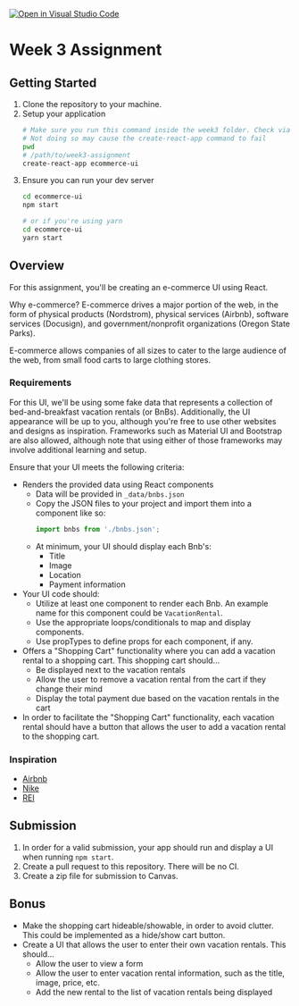 [![Open in Visual Studio Code](https://classroom.github.com/assets/open-in-vscode-c66648af7eb3fe8bc4f294546bfd86ef473780cde1dea487d3c4ff354943c9ae.svg)](https://classroom.github.com/online_ide?assignment_repo_id=9952268&assignment_repo_type=AssignmentRepo)
# Week 3 Assignment

## Getting Started

1. Clone the repository to your machine.
2. Setup your application
   ```bash
   # Make sure you run this command inside the week3 folder. Check via `pwd`
   # Not doing so may cause the create-react-app command to fail
   pwd
   # /path/to/week3-assignment
   create-react-app ecommerce-ui
   ```
3. Ensure you can run your dev server
   ```bash
   cd ecommerce-ui
   npm start

   # or if you're using yarn
   cd ecommerce-ui
   yarn start
   ```

## Overview

For this assignment, you'll be creating an e-commerce UI using React.

Why e-commerce? E-commerce drives a major portion of the web, in the form of physical products (Nordstrom), physical services (Airbnb), software services (Docusign), and government/nonprofit organizations (Oregon State Parks).

E-commerce allows companies of all sizes to cater to the large audience of the web, from small food carts to large clothing stores.

### Requirements

For this UI, we'll be using some fake data that represents a collection of bed-and-breakfast vacation rentals (or BnBs). Additionally, the UI appearance will be up to you, although you're free to use other websites and designs as inspiration. Frameworks such as Material UI and Bootstrap are also allowed, although note that using either of those frameworks may involve additional learning and setup.

Ensure that your UI meets the following criteria:

* Renders the provided data using React components
    * Data will be provided in `_data/bnbs.json`
    * Copy the JSON files to your project and import them into a component like so:
      ```js
      import bnbs from './bnbs.json';
      ```
    * At minimum, your UI should display each Bnb's:
        * Title
        * Image
        * Location
        * Payment information
* Your UI code should:
    * Utilize at least one component to render each Bnb. An example name for this component could be `VacationRental`.
    * Use the appropriate loops/conditionals to map and display components.
    * Use propTypes to define props for each component, if any.
* Offers a "Shopping Cart" functionality where you can add a vacation rental to a shopping cart. This shopping cart should...
    * Be displayed next to the vacation rentals
    * Allow the user to remove a vacation rental from the cart if they change their mind
    * Display the total payment due based on the vacation rentals in the cart
* In order to facilitate the "Shopping Cart" functionality, each vacation rental should have a button that allows the user to add a vacation rental to the shopping cart.

### Inspiration

* [Airbnb](https://www.airbnb.com/)
* [Nike](https://store.nike.com/us/en_us/)
* [REI](https://www.rei.com/)

## Submission

1. In order for a valid submission, your app should run and display a UI when running `npm start`.
2. Create a pull request to this repository. There will be no CI.
3. Create a zip file for submission to Canvas.

## Bonus

* Make the shopping cart hideable/showable, in order to avoid clutter. This could be implemented as a hide/show cart button.
* Create a UI that allows the user to enter their own vacation rentals. This should...
    * Allow the user to view a form
    * Allow the user to enter vacation rental information, such as the title, image, price, etc.
    * Add the new rental to the list of vacation rentals being displayed

